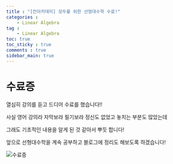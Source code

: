 ```yaml
---
title : "[칸아카데미] 모두를 위한 선형대수학 수료!"
categories :
    - Linear Algebra
tag :
    - Linear Algebra
toc: true
toc_sticky : true
comments : true
sidebar_main: true
---
```


# 수료증

열심히 강의를 듣고 드디어 수료를 했습니다!!

사실 영어 강의라 자막보랴 필기보랴 정신도 없었고 놓치는 부분도 많았는데 

그래도 기초적인 내용을 알게 된 것 같아서 뿌듯 합니다!

앞으로 선형대수학을 계속 공부하고 블로그에 정리도 해보도록 하겠습니다!



![수료증](../../images/수료증.png)
